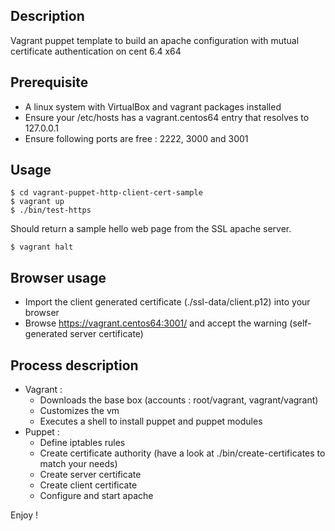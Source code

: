 ## Description

Vagrant puppet template to build an apache configuration with mutual certificate authentication on cent 6.4 x64

## Prerequisite

- A linux system with VirtualBox and vagrant packages installed
- Ensure your /etc/hosts has a vagrant.centos64 entry that resolves to 127.0.0.1
- Ensure following ports are free : 2222, 3000 and 3001

## Usage

    $ cd vagrant-puppet-http-client-cert-sample
    $ vagrant up
    $ ./bin/test-https

Should return a sample hello web page from the SSL apache server.

    $ vagrant halt

## Browser usage

- Import the client generated certificate (./ssl-data/client.p12) into your browser
- Browse https://vagrant.centos64:3001/ and accept the warning (self-generated server certificate)

## Process description

- Vagrant :
  - Downloads the base box (accounts : root/vagrant, vagrant/vagrant)
  - Customizes the vm
  - Executes a shell to install puppet and puppet modules
- Puppet :
  - Define iptables rules
  - Create certificate authority (have a look at ./bin/create-certificates to match your needs)
  - Create server certificate
  - Create client certificate
  - Configure and start apache

Enjoy !
